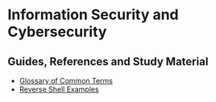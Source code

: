 # Information Security and Cybersecurity
## Guides, References and Study Material 
- [Glossary of Common Terms](glossary.md)  
- [Reverse Shell Examples](reverseshells.md)  


